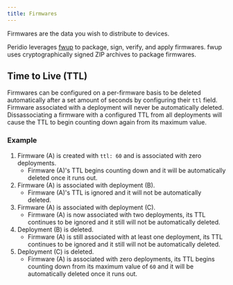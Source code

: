 ```yaml
---
title: Firmwares
---
```


<head>
  <title>Ref | Firmwares</title>
</head>

Firmwares are the data you wish to distribute to devices.

Peridio leverages [fwup](https://github.com/fwup-home/fwup) to package, sign, verify, and apply firmwares. fwup uses cryptographically signed ZIP archives to package firmwares.

## Time to Live (TTL)

Firmwares can be configured on a per-firmware basis to be deleted automatically after a set amount of seconds by configuring their `ttl` field. Firmware associated with a deployment will never be automatically deleted. Dissassociating a firmware with a configured TTL from all deployments will cause the TTL to begin counting down again from its maximum value.

### Example

1. Firmware (A) is created with `ttl: 60` and is associated with zero deployments.
    - Firmware (A)'s TTL begins counting down and it will be automatically deleted once it runs out.
2. Firmware (A) is associated with deployment (B).
    - Firmware (A)'s TTL is ignored and it will not be automatically deleted.
3. Firmware (A) is associated with deployment (C).
    - Firmware (A) is now associated with two deployments, its TTL continues to be ignored and it still will not be automatically deleted.
4. Deployment (B) is deleted.
    - Firmware (A) is still associated with at least one deployment, its TTL continues to be ignored and it still will not be automatically deleted.
5. Deployment (C) is deleted.
    - Firmware (A) is associated with zero deployments, its TTL begins counting down from its maximum value of `60` and it will be automatically deleted once it runs out.
